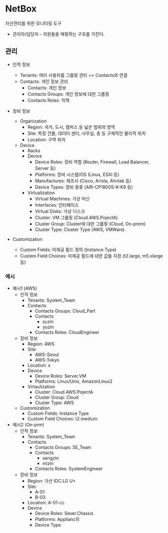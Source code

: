 # NetBox
자산관리를 위한 모니터링 도구
* 관리자/담당자 - 자원들을 매핑하는 구조를 가진다.


## 관리
* 인적 정보
    - Tenants: 여러 사용자를 그룹핑 관리 => Contacts와 연결
    - Contacts: 개인 정보 관리
        - Contacts: 개인 정보
        - Contacts Groups: 개인 정보에 대한 그룹핑
        - Contacts Roles: 직책

* 장비 정보
    - Organization
        - Region: 국가, 도시, 캠퍼스 등 넓은 범위의 영역
        - Site: 특정 건물, 데이터 센터, 사무실, 층 등 구체적인 물리적 위치
        - Location: 구역 위치
    - Device
        - Racks
        - Device
            - Device Roles: 장비 역할 (Router, Firewall, Load Balancer, Server 등)
            - Platforms: 장비 시스템/OS (Linux, ESXi 등)
            - Manufactures: 제조사 (Cisco, Arista, Ahnlab 등)
            - Device Types: 장비 종류 (AIR-CP1800S-K-K9 등)
        - Virtualization
            - Virtual Machines: 가상 머신
            - Interfaces: 인터페이스
            - Virtual Disks: 가상 디스크
            - Cluster: VM 그룹핑 (Cloud.AWS.PojectA)
            - Cluster Group: Cluster에 대한 그룹핑 (Cloud, On-prem)
            - Cluster Type: Cluster Type (AWS, VMWare)
* Customization
    - Custom Fields: 미제공 필드 정의 (Instance Type)
    - Custem Field Choices: 미제공 필드에 대한 값들 지정 (t2.large, m5.xlarge 등)



### 예시
- 예시1 (AWS)
    * 인적 정보
        - Tenants: System_Team
        - Contacts
            - Contacts Groups: Cloud_Part
            - Contacts
                - suzin
                - yuzin
            - Contacts Roles: CloudEngineer
    * 장비 정보
        - Region: AWS
        - Site:
            - AWS-Seoul
            - AWS-Tokyo
        - Location: x
        - Device
            - Device Roles: Server.VM
            - Platforms: Linux/Unix, AmazonLinux2
        - Virtaulization
            - Cluster: Cloud.AWS.PojectA
            - Cluster Group: Cloud
            - Cluster Type: AWS
    * Customization
        - Custom Fields: Instance Type
        - Custom Field Choices: t2.medium
- 예시2 (On-prm)
    * 인적 정보
        - Tenants: System_Team
        - Contacts
            - Contacts Groups: SE_Team
            - Contacts
                - sangzin
                - mizin
            - Contacts Roles: SystemEngineer 
    * 장비 정보
        - Region: 가산 IDC.LG U+
        - Site:
            - A-01
            - B-03
        - Location: A-01-cc
        - Device
            - Device Roles: Sever.Chassis
            - Platforms: Applianc의
            - Device Type